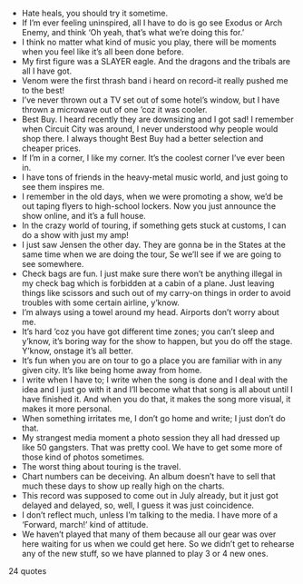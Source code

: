  - Hate heals, you should try it sometime.
 - If I’m ever feeling uninspired, all I have to do is go see Exodus or Arch Enemy, and think ‘Oh yeah, that’s what we’re doing this for.’
 - I think no matter what kind of music you play, there will be moments when you feel like it’s all been done before.
 - My first figure was a SLAYER eagle. And the dragons and the tribals are all I have got.
 - Venom were the first thrash band i heard on record-it really pushed me to the best!
 - I’ve never thrown out a TV set out of some hotel’s window, but I have thrown a microwave out of one ’coz it was cooler.
 - Best Buy. I heard recently they are downsizing and I got sad! I remember when Circuit City was around, I never understood why people would shop there. I always thought Best Buy had a better selection and cheaper prices.
 - If I’m in a corner, I like my corner. It’s the coolest corner I’ve ever been in.
 - I have tons of friends in the heavy-metal music world, and just going to see them inspires me.
 - I remember in the old days, when we were promoting a show, we’d be out taping flyers to high-school lockers. Now you just announce the show online, and it’s a full house.
 - In the crazy world of touring, if something gets stuck at customs, I can do a show with just my amp!
 - I just saw Jensen the other day. They are gonna be in the States at the same time when we are doing the tour, Se we’ll see if we are going to see somewhere.
 - Check bags are fun. I just make sure there won’t be anything illegal in my check bag which is forbidden at a cabin of a plane. Just leaving things like scissors and such out of my carry-on things in order to avoid troubles with some certain airline, y’know.
 - I’m always using a towel around my head. Airports don’t worry about me.
 - It’s hard ’coz you have got different time zones; you can’t sleep and y’know, it’s boring way for the show to happen, but you do off the stage. Y’know, onstage it’s all better.
 - It’s fun when you are on tour to go a place you are familiar with in any given city. It’s like being home away from home.
 - I write when I have to; I write when the song is done and I deal with the idea and I just go with it and I’ll become what that song is all about until I have finished it. And when you do that, it makes the song more visual, it makes it more personal.
 - When something irritates me, I don’t go home and write; I just don’t do that.
 - My strangest media moment a photo session they all had dressed up like 50 gangsters. That was pretty cool. We have to get some more of those kind of photos sometimes.
 - The worst thing about touring is the travel.
 - Chart numbers can be deceiving. An album doesn’t have to sell that much these days to show up really high on the charts.
 - This record was supposed to come out in July already, but it just got delayed and delayed, so, well, I guess it was just coincidence.
 - I don’t reflect much, unless I’m talking to the media. I have more of a ‘Forward, march!’ kind of attitude.
 - We haven’t played that many of them because all our gear was over here waiting for us when we could get here. So we didn’t get to rehearse any of the new stuff, so we have planned to play 3 or 4 new ones.

24 quotes